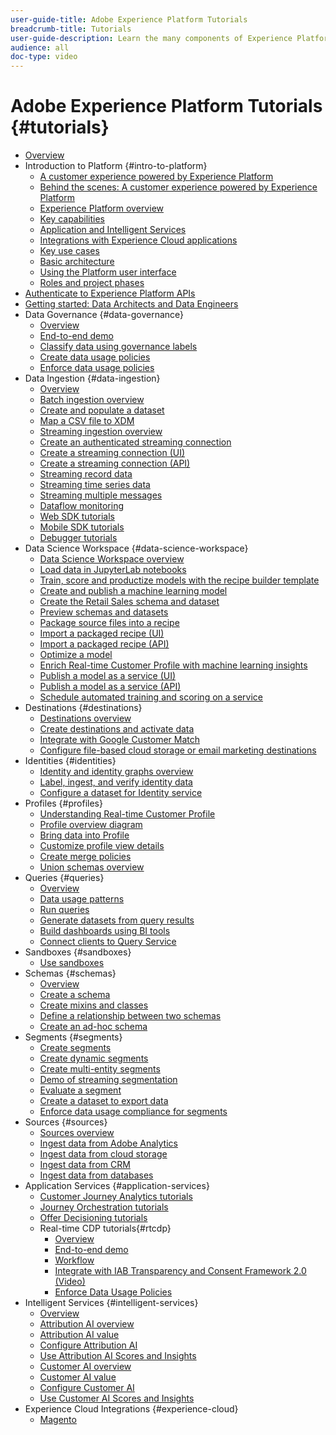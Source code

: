 ```yaml
---
user-guide-title: Adobe Experience Platform Tutorials
breadcrumb-title: Tutorials
user-guide-description: Learn the many components of Experience Platform.
audience: all
doc-type: video
---
```


# Adobe Experience Platform Tutorials {#tutorials}

+ [Overview](/help/platform/overview.md)
+ Introduction to Platform {#intro-to-platform}
  + [A customer experience powered by Experience Platform](/help/platform/intro-to-platform/a-customer-experience-powered-by-experience-platform.md)
  + [Behind the scenes: A customer experience powered by Experience Platform](/help/platform/intro-to-platform/behind-the-scenes-a-customer-experience-powered-by-experience-platform.md)
  + [Experience Platform overview](/help/platform/intro-to-platform/overview.md)
  + [Key capabilities](/help/platform/intro-to-platform/key-capabilities.md)
  + [Application and Intelligent Services](/help/platform/intro-to-platform/application-and-intelligent-services.md)
  + [Integrations with Experience Cloud applications](/help/platform/intro-to-platform/integrations-with-experience-cloud-applications.md)
  + [Key use cases](/help/platform/intro-to-platform/key-use-cases.md)
  + [Basic architecture](/help/platform/intro-to-platform/basic-architecture.md)
  + [Using the Platform user interface](/help/platform/intro-to-platform/interface-tour.md)
  + [Roles and project phases](/help/platform/intro-to-platform/roles-and-project-phases.md)
+ [Authenticate to Experience Platform APIs](/help/platform/authentication/platform-api-authentication.md)
+ [Getting started: Data Architects and Data Engineers](https://experienceleague.adobe.com/docs/platform-learn/getting-started-for-data-architects-and-data-engineers/overview.html)
+ Data Governance {#data-governance}
  + [Overview](/help/platform/governance/understanding-data-governance.md)
  + [End-to-end demo](/help/platform/governance/introduction-to-data-governance.md)
  + [Classify data using governance labels](/help/platform/governance/classify-data-using-governance-labels.md)
  + [Create data usage policies](/help/platform/governance/create-data-usage-policies.md)
  + [Enforce data usage policies](/help/platform/governance/enforce-data-usage-policies-in-real-time-cdp.md)
+ Data Ingestion {#data-ingestion}
  + [Overview](/help/platform/data-ingestion/understanding-data-ingestion.md)
  + [Batch ingestion overview](/help/platform/data-ingestion/batch-ingestion-overview.md)
  + [Create and populate a dataset](/help/platform/data-ingestion/create-datasets-and-ingest-data.md)
  + [Map a CSV file to XDM](https://experienceleague.adobe.com/docs/experience-platform/ingestion/tutorials/map-a-csv-file.html)
  + [Streaming ingestion overview](/help/platform/data-ingestion/understanding-streaming-ingestion.md)
  + [Create an authenticated streaming connection](https://experienceleague.adobe.com/docs/experience-platform/ingestion/tutorials/create-authenticated-streaming-connection.html)
  + [Create a streaming connection (UI)](https://experienceleague.adobe.com/docs/experience-platform/ingestion/tutorials/create-streaming-connection-ui.html)
  + [Create a streaming connection (API)](https://experienceleague.adobe.com/docs/experience-platform/ingestion/tutorials/create-streaming-connection.html)
  + [Streaming record data](https://experienceleague.adobe.com/docs/experience-platform/ingestion/tutorials/streaming-record-data.html)
  + [Streaming time series data](https://experienceleague.adobe.com/docs/experience-platform/ingestion/tutorials/streaming-time-series-data.html)
  + [Streaming multiple messages](https://experienceleague.adobe.com/docs/experience-platform/ingestion/tutorials/streaming-multiple-messages.html)
  + [Dataflow monitoring](/help/platform/data-ingestion/data-monitoring.md)
  + [Web SDK tutorials](https://experienceleague.adobe.com/docs/web-sdk-learn/tutorials/overview.html)
  + [Mobile SDK tutorials](https://experienceleague.adobe.com/docs/mobile-sdk-learn/tutorials/overview.html)
  + [Debugger tutorials](https://experienceleague.adobe.com/docs/debugger-learn/tutorials/overview.html)
+ Data Science Workspace {#data-science-workspace}
  + [Data Science Workspace overview](/help/platform/data-science-workspace/understanding-data-science-workspace.md)
  + [Load data in JupyterLab notebooks](data-science-workspace/load-data-in-jupyterlab-notebooks.md)
  + [Train, score and productize models with the recipe builder template](data-science-workspace/train-score-and-productize-models.md)
  + [Create and publish a machine learning model](https://experienceleague.adobe.com/docs/experience-platform/data-science-workspace/models-recipes/create-publish-model.html)
  + [Create the Retail Sales schema and dataset](https://experienceleague.adobe.com/docs/experience-platform/data-science-workspace/models-recipes/create-retails-sales-dataset.html)
  + [Preview schemas and datasets](https://experienceleague.adobe.com/docs/experience-platform/data-science-workspace/models-recipes/preview-schema-data.html)
  + [Package source files into a recipe](https://experienceleague.adobe.com/docs/experience-platform/data-science-workspace/models-recipes/package-source-files-recipe.html)
  + [Import a packaged recipe (UI)](https://experienceleague.adobe.com/docs/experience-platform/data-science-workspace/models-recipes/import-packaged-recipe-ui.html)
  + [Import a packaged recipe (API)](https://experienceleague.adobe.com/docs/experience-platform/data-science-workspace/models-recipes/import-packaged-recipe-api.html)
  + [Optimize a model](https://experienceleague.adobe.com/docs/experience-platform/data-science-workspace/models-recipes/optimize-model.html)
  + [Enrich Real-time Customer Profile with machine learning insights](https://experienceleague.adobe.com/docs/experience-platform/data-science-workspace/models-recipes/enrich-profile.html)
  + [Publish a model as a service (UI)](https://experienceleague.adobe.com/docs/experience-platform/data-science-workspace/models-recipes/publish-model-service-ui.html)
  + [Publish a model as a service (API)](https://experienceleague.adobe.com/docs/experience-platform/data-science-workspace/models-recipes/publish-model-service-api.html)
  + [Schedule automated training and scoring on a service](https://experienceleague.adobe.com/docs/experience-platform/data-science-workspace/models-recipes/schedule-models-ui.html)
+ Destinations {#destinations}
  + [Destinations overview](/help/platform/destinations/understanding-destinations.md)
  + [Create destinations and activate data](/help/platform/destinations/create-destinations-and-activate-data.md)
  + [Integrate with Google Customer Match](/help/platform/destinations/integrate-with-google-customer-match.md)
  + [Configure file-based cloud storage or email marketing destinations](/help/platform/destinations/configuring-file-based-cloud-storage-or-email-marketing-destinations.md)
+ Identities {#identities}
  + [Identity and identity graphs overview](/help/platform/identities/understanding-identity-and-identity-graphs.md)
  + [Label, ingest, and verify identity data](/help/platform/identities/label-ingest-and-verify-identity-data.md)
  + [Configure a dataset for Identity service](https://experienceleague.adobe.com/docs/experience-platform/profile/tutorials/dataset-configuration.html)
+ Profiles {#profiles}
  + [Understanding Real-time Customer Profile](/help/platform/profiles/understanding-the-real-time-customer-profile.md)
  + [Profile overview diagram](/help/platform/profiles/overview-diagram.md)
  + [Bring data into Profile](/help/platform/profiles/bring-data-into-the-real-time-customer-profile.md)
  + [Customize profile view details](https://experienceleague.adobe.com/docs/experience-platform/profile/ui/profile-customization.html)
  + [Create merge policies](/help/platform/profiles/create-merge-policies.md)
  + [Union schemas overview](/help/platform/profiles/union-schemas-overview.md)
+ Queries {#queries}
  + [Overview](/help/platform/queries/understanding-query-service.md)
  + [Data usage patterns](/help/platform/queries/understanding-data-usage-patterns-with-query-service.md)
  + [Run queries](/help/platform/queries/run-queries.md)
  + [Generate datasets from query results](https://experienceleague.adobe.com/docs/experience-platform/query/create-datasets.html)
  + [Build dashboards using BI tools](/help/platform/queries/understanding-the-value-of-dashboards-built-with-query-service.md)
  + [Connect clients to Query Service](https://experienceleague.adobe.com/docs/experience-platform/query/clients/overview.html)
+ Sandboxes {#sandboxes}
  + [Use sandboxes](/help/platform/sandboxes/use-sandboxes.md)
+ Schemas {#schemas}
  + [Overview](/help/platform/schemas/understanding-the-xdm-system-and-experience-data-model.md)
  + [Create a schema](/help/platform/schemas/create-your-first-schema-with-out-of-the-box-components.md)
  + [Create mixins and classes](/help/platform/schemas/create-your-own-mixins-and-classes.md)
  + [Define a relationship between two schemas](https://experienceleague.adobe.com/docs/experience-platform/xdm/tutorials/relationship-ui.html)
  + [Create an ad-hoc schema](https://experienceleague.adobe.com/docs/experience-platform/xdm/tutorials/ad-hoc.html)
+ Segments {#segments}
  + [Create segments](/help/platform/segments/create-segments.md)
  + [Create dynamic segments](/help/platform/segments/create-dynamic-segments.md)
  + [Create multi-entity segments](/help/platform/segments/create-multi-entity-segments.md)
  + [Demo of streaming segmentation](/help/platform/segments/streaming-segmentation-demo.md)
  + [Evaluate a segment](https://experienceleague.adobe.com/docs/experience-platform/segmentation/tutorials/evaluate-a-segment.html)
  + [Create a dataset to export data](https://experienceleague.adobe.com/docs/experience-platform/segmentation/tutorials/create-dataset-export-segment.html)
  + [Enforce data usage compliance for segments](https://experienceleague.adobe.com/docs/experience-platform/segmentation/tutorials/governance.html)
+ Sources {#sources}  
  + [Sources overview](/help/platform/sources/overview.md)
  + [Ingest data from Adobe Analytics](/help/platform/sources/ingest-data-from-adobe-analytics.md)
  + [Ingest data from cloud storage](/help/platform/sources/ingest-data-from-cloud-storage.md)
  + [Ingest data from CRM](/help/platform/sources/ingest-data-from-crm.md)
  + [Ingest data from databases](/help/platform/sources/ingest-data-from-databases.md)
+ Application Services {#application-services}
  + [Customer Journey Analytics tutorials](https://experienceleague.adobe.com/docs/customer-journey-analytics-learn/tutorials/overview.html)
  + [Journey Orchestration tutorials](https://experienceleague.adobe.com/docs/journey-orchestration-learn/tutorials/overview.html)
  + [Offer Decisioning tutorials](https://experienceleague.adobe.com/docs/offer-decisioning-learn/tutorials/overview.html)
  + Real-time CDP tutorials{#rtcdp}
    + [Overview](/help/platform/rtcdp/understanding-the-real-time-customer-data-platform.md)
    + [End-to-end demo](/help/platform/rtcdp/demo.md)
    + [Workflow](/help/platform/rtcdp/understanding-the-real-time-customer-data-platform-user-interface.md)
    + [Integrate with IAB Transparency and Consent Framework 2.0 (Video)](/help/platform/rtcdp/integrate-with-iab-transparency-and-consent-framework-2.md)
    + [Enforce Data Usage Policies](https://experienceleague.adobe.com/docs/platform-learn/tutorials/data-governance/enforce-data-usage-policies-in-real-time-cdp.html)
+ Intelligent Services {#intelligent-services}
  + [Overview](/help/platform/intelligent-services/introduction-to-intelligent-services.md)
  + [Attribution AI overview](/help/platform/intelligent-services/introduction-to-attribution-ai.md)
  + [Attribution AI value](/help/platform/intelligent-services/business-value-of-attribution-ai.md)
  + [Configure Attribution AI](/help/platform/intelligent-services/configure-attribution-ai.md)
  + [Use Attribution AI Scores and Insights](/help/platform/intelligent-services/use-attribution-ai-scores-and-insights.md)
  + [Customer AI overview](/help/platform/intelligent-services/introduction-to-customer-ai.md)
  + [Customer AI value](/help/platform/intelligent-services/business-value-of-customer-ai.md)
  + [Configure Customer AI](/help/platform/intelligent-services/configure-customer-ai.md)
  + [Use Customer AI Scores and Insights](/help/platform/intelligent-services/use-customer-ai-scores-and-insights.md)
+ Experience Cloud Integrations {#experience-cloud}
  + [Magento](/help/platform/experience-cloud/business-value-of-platform-and-magento.md)

